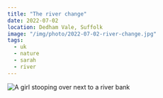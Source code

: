 ```yaml
---
title: "The river change"
date: 2022-07-02
location: Dedham Vale, Suffolk
image: "/img/photo/2022-07-02-river-change.jpg"
tags:
  - uk
  - nature
  - sarah
  - river
---
```


![A girl stooping over next to a river bank](/img/photo/2022-07-02-river-change.jpg)
